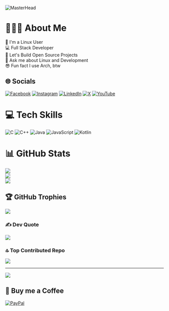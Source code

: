 ![MasterHead](https://github.com/user-attachments/assets/236c27dc-15d8-428e-aa93-b2d272b2609e)

# 🧔🏻‍♂️ About Me
🐧 I'm a Linux User<br>💻 Full Stack Developer<br>🤝 Let's Build Open Source Projects<br>💬 Ask me about Linux and Development<br>😎 Fun fact I use Arch, btw


## 🌐 Socials
[![Facebook](https://img.shields.io/badge/Facebook-%231877F2.svg?logo=Facebook&logoColor=white)](https://facebook.com/xxitesh) [![Instagram](https://img.shields.io/badge/Instagram-%23E4405F.svg?logo=Instagram&logoColor=white)](https://instagram.com/xxitesh) [![LinkedIn](https://img.shields.io/badge/LinkedIn-%230077B5.svg?logo=linkedin&logoColor=white)](https://linkedin.com/in/xitesh) [![X](https://img.shields.io/badge/X-black.svg?logo=X&logoColor=white)](https://x.com/xxitesh) [![YouTube](https://img.shields.io/badge/YouTube-%23FF0000.svg?logo=YouTube&logoColor=white)](https://youtube.com/@xxitesh) 

# 💻 Tech Skills
![C](https://img.shields.io/badge/c-%2300599C.svg?style=for-the-badge&logo=c&logoColor=white) 
![C++](https://img.shields.io/badge/c++-%2300599C.svg?style=for-the-badge&logo=c%2B%2B&logoColor=white) 
![Java](https://img.shields.io/badge/java-%23ED8B00.svg?style=for-the-badge&logo=openjdk&logoColor=white) 
![JavaScript](https://img.shields.io/badge/javascript-%23323330.svg?style=for-the-badge&logo=javascript&logoColor=%23F7DF1E) ![Kotlin](https://img.shields.io/badge/kotlin-%237F52FF.svg?style=for-the-badge&logo=kotlin&logoColor=white)

# 📊 GitHub Stats
![](https://github-readme-streak-stats.herokuapp.com/?user=xitesh&theme=radical&hide_border=false)<br/>
![](https://github-readme-stats.vercel.app/api?username=xitesh&theme=radical&hide_border=false&include_all_commits=true&count_private=true)<br/>
![](https://github-readme-stats.vercel.app/api/top-langs/?username=xitesh&theme=radical&hide_border=false&include_all_commits=true&count_private=true&layout=compact)

## 🏆 GitHub Trophies
![](https://github-profile-trophy.vercel.app/?username=xitesh&theme=radical&no-frame=false&no-bg=false&margin-w=4)

### ✍️ Dev Quote
![](https://quotes-github-readme.vercel.app/api?type=horizontal&theme=radical)

### 🔝 Top Contributed Repo
![](https://github-contributor-stats.vercel.app/api?username=xitesh&limit=5&theme=radical&combine_all_yearly_contributions=true)

---
[![](https://visitcount.itsvg.in/api?id=xitesh&icon=0&color=0)](https://visitcount.itsvg.in)

  ## 🍵 Buy me a Coffee 
  [![PayPal](https://img.shields.io/badge/PayPal-00457C?style=for-the-badge&logo=paypal&logoColor=white)](https://paypal.me/mrzitesh) 

  
<!-- Proudly created with GPRM ( https://gprm.itsvg.in ) -->
